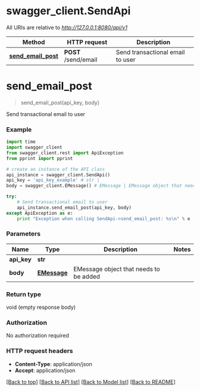 # swagger_client.SendApi

All URIs are relative to *http://127.0.0.1:8080/api/v1*

Method | HTTP request | Description
------------- | ------------- | -------------
[**send_email_post**](SendApi.md#send_email_post) | **POST** /send/email | Send transactional email to user


# **send_email_post**
> send_email_post(api_key, body)

Send transactional email to user



### Example 
```python
import time
import swagger_client
from swagger_client.rest import ApiException
from pprint import pprint

# create an instance of the API class
api_instance = swagger_client.SendApi()
api_key = 'api_key_example' # str | 
body = swagger_client.EMessage() # EMessage | EMessage object that needs to be added

try: 
    # Send transactional email to user
    api_instance.send_email_post(api_key, body)
except ApiException as e:
    print "Exception when calling SendApi->send_email_post: %s\n" % e
```

### Parameters

Name | Type | Description  | Notes
------------- | ------------- | ------------- | -------------
 **api_key** | **str**|  | 
 **body** | [**EMessage**](EMessage.md)| EMessage object that needs to be added | 

### Return type

void (empty response body)

### Authorization

No authorization required

### HTTP request headers

 - **Content-Type**: application/json
 - **Accept**: application/json

[[Back to top]](#) [[Back to API list]](../README.md#documentation-for-api-endpoints) [[Back to Model list]](../README.md#documentation-for-models) [[Back to README]](../README.md)

